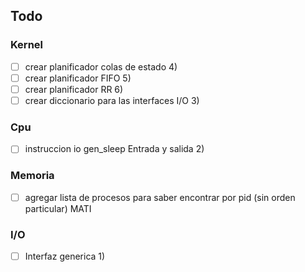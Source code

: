 ## Todo


### Kernel
- [ ] crear planificador colas de estado 4)
- [ ] crear planificador FIFO 5)
- [ ] crear planificador RR 6)
- [ ] crear diccionario para las interfaces I/O 3)
### Cpu 
- [ ] instruccion io gen_sleep Entrada y salida 2)

### Memoria
- [ ] agregar lista de procesos para saber encontrar por pid (sin orden particular) MATI

### I/O
- [ ] Interfaz generica 1)
